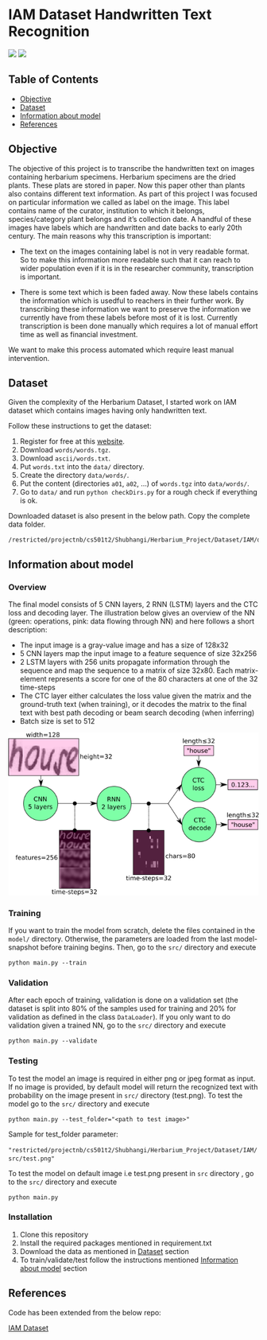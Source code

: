 # IAM Dataset Handwritten Text Recognition 

![](https://img.shields.io/badge/python-3.6.5-green.svg?style=flat)  ![](https://img.shields.io/badge/tensorflow-1.12-orange.svg?style=flat)

## Table of Contents

- [Objective](#objective)
- [Dataset](#dataset)
- [Information about model](#information-about-model)
- [References](#references)

## Objective

The objective of this project is to transcribe the handwritten text on images containing herbarium specimens. Herbarium specimens are the dried plants. These plats are stored in paper. Now this paper other than plants also contains different text information. As part of this project I was focused on particular information we called as label on the image. This label contains name of the curator, institution to which it belongs, species/category plant belongs and it’s collection date. A handful of these images have labels which are handwritten and date backs to early 20th century. The main reasons why this transcription is important:
* The text on the images containing label is not in very readable format. So to make this information more readable such that it can reach to wider population even if it is in the researcher community, transcription is important.

* There is some text which is been faded away. Now these labels contains the information which is usedful to reachers in their further work. By transcribing these information we want to preserve the information we currently have from these labels before most of it is lost. Currently transcription is been done manually which requires a lot of manual effort time as well as financial investment. 

We want to make this process automated which require least manual intervention.

## Dataset

Given the complexity of the Herbarium Dataset, I started work on IAM dataset which contains images having only handwritten text. 

Follow these instructions to get the dataset:

1. Register for free at this [website](http://www.fki.inf.unibe.ch/databases/iam-handwriting-database).
2. Download `words/words.tgz`.
3. Download `ascii/words.txt`.
4. Put `words.txt` into the `data/` directory.
5. Create the directory `data/words/`.
6. Put the content (directories `a01`, `a02`, ...) of `words.tgz` into `data/words/`.
7. Go to `data/` and run `python checkDirs.py` for a rough check if everything is ok.

Downloaded dataset is also present in the below path. Copy the complete data folder.

```console
/restricted/projectnb/cs501t2/Shubhangi/Herbarium_Project/Dataset/IAM/data
```

## Information about model

### Overview

The final model consists of 5 CNN layers, 2 RNN (LSTM) layers and the CTC loss and decoding layer. The illustration below gives an overview of the NN (green: operations, pink: data flowing through NN) and here follows a short description:

* The input image is a gray-value image and has a size of 128x32
* 5 CNN layers map the input image to a feature sequence of size 32x256
* 2 LSTM layers with 256 units propagate information through the sequence and map the sequence to a matrix of size 32x80. Each matrix-element represents a score for one of the 80 characters at one of the 32 time-steps
* The CTC layer either calculates the loss value given the matrix and the ground-truth text (when training), or it decodes the matrix to the final text with best path decoding or beam search decoding (when inferring)
* Batch size is set to 512


![nn_overview](./doc/nn_overview.png)

### Training

If you want to train the model from scratch, delete the files contained in the `model/` directory. Otherwise, the parameters are loaded from the last model-snapshot before training begins. Then, go to the `src/` directory and execute 
```console
python main.py --train
```

### Validation

After each epoch of training, validation is done on a validation set (the dataset is split into 80% of the samples used for training and 20% for validation as defined in the class `DataLoader`). If you only want to do validation given a trained NN, go to the `src/` directory and execute 
```console
python main.py --validate
```

### Testing

To test the model an image is required in either png or jpeg format as input. If no image is provided, by default model will return the recognized text with probability on the image present in `src/` directory (test.png). To test the model go to the `src/` directory and execute 

```console
python main.py --test_folder="<path to test image>"
```
Sample for test_folder parameter:

`"restricted/projectnb/cs501t2/Shubhangi/Herbarium_Project/Dataset/IAM/src/test.png"`

To test the model on default image i.e test.png present in `src` directory , go to the `src/` directory and execute 
```console
python main.py 
```
### Installation

1. Clone this repository
2. Install the required packages mentioned in requirement.txt
3. Download the data as mentioned in [Dataset](#dataset) section
4. To train/validate/test follow the instructions mentioned [Information about model](#information-about-model) section

## References

Code has been extended from the below repo:

[IAM Dataset](https://github.com/githubharald/SimpleHTR)

